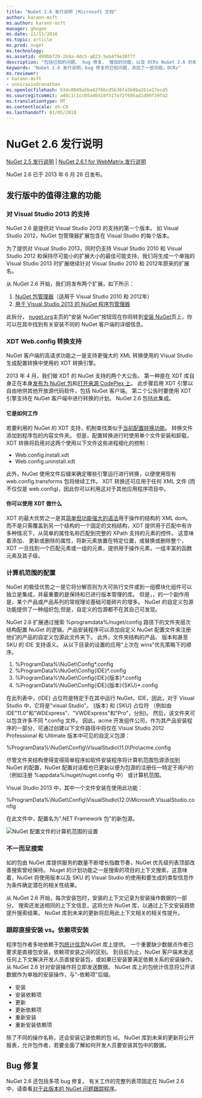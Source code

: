 ```yaml
---
title: "NuGet 2.6 发行说明 |Microsoft 文档"
author: karann-msft
ms.author: karann-msft
manager: ghogen
ms.date: 11/11/2016
ms.topic: article
ms.prod: nuget
ms.technology: 
ms.assetid: d99bbf29-2b9a-4dc5-a823-5eb4f9e30f7f
description: "包括已知的问题、 bug 修复、 增加的功能，以及 DCRs NuGet 2.6 的发行说明。"
keywords: "NuGet 2.6 发行说明，bug 修复的已知问题，添加了一些功能，DCRs"
ms.reviewer:
- karann-msft
- unniravindranathan
ms.openlocfilehash: b34c0049a5ba42f6bcd5b36fa5b0ba261e27ecd5
ms.sourcegitcommit: a40c1c1cc05a46410f317a72f695ad1d80f39fa2
ms.translationtype: MT
ms.contentlocale: zh-CN
ms.lasthandoff: 01/05/2018
---
```

# <a name="nuget-26-release-notes"></a>NuGet 2.6 发行说明

[NuGet 2.5 发行说明](../release-notes/nuget-2.5.md) | [NuGet 2.6.1 for WebMatrix 发行说明](../release-notes/nuget-2.6.1-for-webmatrix.md)

NuGet 2.6 已于 2013 年 6 月 26 日发布。

## <a name="notable-features-in-the-release"></a>发行版中的值得注意的功能

### <a name="support-for-visual-studio-2013"></a>对 Visual Studio 2013 的支持

NuGet 2.6 是提供对 Visual Studio 2013 的支持的第一个版本。 如 Visual Studio 2012，NuGet 包管理器扩展包含在 Visual Studio 的每个版本。

为了提供对 Visual Studio 2013，同时仍支持 Visual Studio 2010 和 Visual Studio 2012 和保持尽可能小的扩展大小的最佳可能支持，我们将生成一个单独的 Visual Studio 2013 时扩展继续针对 Visual Studio 2010 和 2012年原来的扩展名。

从 NuGet 2.6 开始，我们将发布两个扩展，如下所示：

1. [NuGet 包管理器](https://marketplace.visualstudio.com/items?itemName=NuGetTeam.NuGetPackageManager)（适用于 Visual Studio 2010 和 2012年）
1. [用于 Visual Studio 2013 的 NuGet 程序包管理器](https://marketplace.visualstudio.com/items?itemName=NuGetTeam.NuGetPackageManagerforVisualStudio2013)

此拆分， [nuget.org](https://nuget.org)主页的"安装 NuGet"按钮现在你将转到[安装 NuGet](../guides/install-nuget.md)页上，你可以在其中找到有关安装不同的 NuGet 客户端的详细信息。

<a name="xdt"></a>

### <a name="xdt-webconfig-transformation-support"></a>XDT Web.config 转换支持

NuGet 客户端的高请求功能之一是支持更强大的 XML 转换使用的 Visual Studio 生成配置转换中使用的 XDT 转换引擎。

2013 年 4 月，我们做 XDT 的 NuGet 支持的两个大公告。 第一种是在 XDT 库自身正在本身[发布为 NuGet 包](https://nuget.org/packages/Microsoft.Web.Xdt)和[打开来源 CodePlex 上](http://xdt.codeplex.com/)。 此步骤启用 XDT 引擎以自由地供其他开放源代码软件，包括 NuGet 客户端。 第二个公告时要使用 XDT 引擎支持在 NuGet 客户端中进行转换的计划。 NuGet 2.6 包括此集成。

#### <a name="how-it-works"></a>它是如何工作

若要利用的 NuGet 的 XDT 支持，机制查找类似于[当前配置转换功能](../create-packages/source-and-config-file-transformations.md)。
转换文件添加到程序包的内容文件夹。 但是，配置转换进行时使用单个文件安装和卸载，XDT 转换将启用对这两个使用以下文件这些进程细化的控制：

- Web.config.install.xdt
- Web.config.uninstall.xdt

此外，NuGet 使用文件后缀来确定哪些引擎运行进行转换，以便使用现有 web.config.transforms 包将继续工作。 XDT 转换还可应用于任何 XML 文件 (而不仅仅是 web.config)，因此你可以利用这对于其他应用程序项目中。

#### <a name="what-you-can-do-with-xdt"></a>你可以使用 XDT 做什么

XDT 的最大优势之一是其[简单但功能强大的语法](http://msdn.microsoft.com/library/dd465326.aspx)用于操作的结构的 XML dom。 而不是只需覆盖到另一个结构的一个固定的文档结构，XDT 提供用于匹配中有许多种情况下，从简单的属性名称匹配到完整的 XPath 支持的元素的控件。 这意味着添加、 更新或删除的属性，将新元素放置在特定位置，或替换或删除整个，XDT 一旦找到一个匹配元素或一组的元素，提供用于操作元素，一组丰富的函数元素及其子级。

### <a name="machine-wide-configuration"></a>计算机范围的配置

NuGet 的极佳优势之一是它将分解否则为大可执行文件或到一组模块化组件可以独立是集成，并最重要的是保持和已进行版本管理的库。 但是，，的一个副作用是，某个产品或产品系列的常规理论基础可能碎片的增多。
NuGet 的自定义包源功能提供了一种组织包;但是，自定义的包源都不在其自己可发现。

NuGet 2.6 扩展通过搜索 %programdata%/nuget/config 路径下的文件夹层次结构配置 NuGet 的逻辑。产品安装程序可以添加自定义 NuGet 配置文件来注册他们的产品的自定义包源此文件夹下。 此外，文件夹结构的产品、 版本和甚至 SKU 的 IDE 支持语义。 从以下目录的设置的应用"上次在 wins"优先策略下的顺序。

1. %ProgramData%\NuGet\Config\*.config
2. %ProgramData%\NuGet\Config\{IDE}\*.config
3. %ProgramData%\NuGet\Config\{IDE}\{版本}\*.config
4. %ProgramData%\NuGet\Config\{IDE}\{版本}\{SKU}\*.config

在此列表中，{IDE} 占位符是特定于在其中运行 NuGet，IDE，因此，对于 Visual Studio 中，它将是"visual Studio"。 {版本} 和 {SKU} 占位符 （例如由 IDE"11.0"和"WDExpress"、"VWDExpress"和"Pro"，分别)。 然后，该文件夹可以包含许多不同 *.config 文件。
因此，acme 开发组件公司，作为其产品安装程序的一部分，可通过创建以下文件路径中将仅在 Visual Studio 2012 Professional 和 Ultimate 版本中可见的自定义包源：

%ProgramData%\NuGet\Config\VisualStudio\11.0\Pro\acme.config

尽管文件夹结构使得变得简单程序如软件安装程序将计算机范围包源添加到 NuGet 的配置，NuGet 配置对话框也已更新以便为包源的注册任一特定于用户的 （例如注册 %appdata%/nuget/nuget.config 中） 或计算机范围。

Visual Studio 2013 中，其中一个文件安装在使用此功能：

%ProgramData%\NuGet\Config\VisualStudio\12.0\Microsoft.VisualStudio.config

在此文件中，配置名为".NET Framework 包"的新包源。

![NuGet 配置文件的计算机范围的设置](./media/NuGet-Config-File-Machine-Wide.png)

### <a name="contextualizing-search"></a>不一而足搜索

如的包由 NuGet 库提供服务的数量不断增长指数节奏，NuGet 优先级列表顶部改善搜索曾经保持。 Nuget 的计划功能之一是搜索的项目的上下文搜索，这意味着，NuGet 将使用版本以及 SKU 的 Visual Studio 的使用和要生成的类型信息作为条件确定潜在的相关性结果。

从 NuGet 2.6 开始，每次安装包时，安装的上下文记录为安装操作数据的一部分。  搜索还发送相同的上下文信息，这将允许 NuGet 库，以通过上下文安装趋势提升搜索结果。  NuGet 库到未来的更新将启用此上下文相关的相关性提升。

### <a name="tracking-direct-installs-vs-dependency-installs"></a>跟踪直接安装 vs。依赖项安装

程序包作者多地依赖于[包统计信息](http://blog.nuget.org/20130226/Introducing-Package-Statistics.html)NuGet 库上提供。  一个重要缺少数据点作者已要求是直接包安装，依赖项安装之间的区别。  到目前为止，NuGet 客户端未发送任何上下文解决开发人员直接安装包，或如果已安装要满足依赖关系的安装操作。
从 NuGet 2.6 针对安装操作将立即发送数据。  NuGet 库上的包统计信息将公开该数据作为单独的安装操作，与"-依赖项"后缀。

* 安装
* 安装依赖项
* 更新
* 更新依赖项
* 重新安装
* 重新安装依赖项

除了不同的操作名称，还会安装记录依赖的包 id。  NuGet 库到未来的更新将公开报表，允许包作者，若要全面了解如何开发人员要安装其包中的数据。

## <a name="bug-fixes"></a>Bug 修复

NuGet 2.6 还包括多项 bug 修复。 有关工作的完整列表项固定在 NuGet 2.6 中，请查看[对于此版本的 NuGet 问题跟踪程序](https://nuget.codeplex.com/workitem/list/advanced?keyword=&status=Closed&type=All&priority=All&release=NuGet%202.6&assignedTo=All&component=All&sortField=LastUpdatedDate&sortDirection=Descending&page=0&reasonClosed=All)。